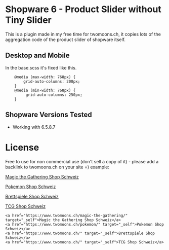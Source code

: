 # Shopware 6 - Product Slider without Tiny Slider
This is a plugin made in my free time for twomoons.ch, it copies lots of the aggregation code of the product slider of shopware itself.

## Desktop and Mobile
In the base.scss it's fixed like this.
```
    @media (max-width: 768px) {
        grid-auto-columns: 200px;
    }
    @media (min-width: 768px) {
         grid-auto-columns: 250px;
    }
```

## Shopware Versions Tested
- Working with 6.5.8.7

# License
Free to use for non commercial use (don't sell a copy of it) - please  add a backlink to twomoons.ch on your site =)
example:

<a href="https://www.twomoons.ch/magic-the-gathering/" target="_self">Magic the Gathering Shop Schweiz</a>

<a href="https://www.twomoons.ch/pokemon/" target="_self">Pokemon Shop Schweiz</a>

<a href="https://www.twomoons.ch/" target="_self">Brettspiele Shop Schweiz</a>

<a href="https://www.twomoons.ch/" target="_self">TCG Shop Schweiz</a>

```
<a href="https://www.twomoons.ch/magic-the-gathering/" target="_self">Magic the Gathering Shop Schweiz</a>
<a href="https://www.twomoons.ch/pokemon/" target="_self">Pokemon Shop Schweiz</a>
<a href="https://www.twomoons.ch/" target="_self">Brettspiele Shop Schweiz</a>
<a href="https://www.twomoons.ch/" target="_self">TCG Shop Schweiz</a>
```
